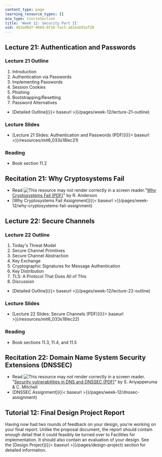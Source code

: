 ```yaml
---
content_type: page
learning_resource_types: []
ocw_type: CourseSection
title: 'Week 12: Security Part II'
uid: 463ad0d7-960d-0f16-fac5-ad1eab91ef20
---
```


Lecture 21: Authentication and Passwords
----------------------------------------

### Lecture 21 Outline

1.  Introduction
2.  Authentication via Passwords
3.  Implementing Passwords
4.  Session Cookies
5.  Phishing
6.  Bootstrapping/Resetting
7.  Password Alternatives

*   [Detailed Outline]({{< baseurl >}}/pages/week-12/lecture-21-outline)

### Lecture Slides

*   [Lecture 21 Slides: Authentication and Passwords (PDF)]({{< baseurl >}}/resources/mit6_033s18lec21)

### Reading

*   Book section 11.2

Recitation 21: Why Cryptosystems Fail
-------------------------------------

*   Read ![This resource may not render correctly in a screen reader.](/images/inacessible.gif)"[Why Cryptosystems Fail (PDF)](https://www.cl.cam.ac.uk/~rja14/Papers/wcf.pdf)" by R. Anderson
*   [Why Cryptosystems Fail Assignment]({{< baseurl >}}/pages/week-12/why-cryptosystems-fail-assignment)

Lecture 22: Secure Channels
---------------------------

### Lecture 22 Outline

1.  Today's Threat Model
2.  Secure Channel Primitives
3.  Secure Channel Abstraction
4.  Key Exchange
5.  Cryptographic Signatures for Message Authentication
6.  Key Distribution
7.  TLS: A Protocol That Does All of This
8.  Discussion

*   [Detailed Outline]({{< baseurl >}}/pages/week-12/lecture-22-outline)

### Lecture Slides

*   [Lecture 22 Slides: Secure Channels (PDF)]({{< baseurl >}}/resources/mit6_033s18lec22)

### Reading

*   Book sections 11.3, 11.4, and 11.5

Recitation 22: Domain Name System Security Extensions (DNSSEC)
--------------------------------------------------------------

*   Read ![This resource may not render correctly in a screen reader.](/images/inacessible.gif)"[Security vulnerabilities in DNS and DNSSEC (PDF)](http://www.chrismitchell.net/svidad.pdf)" by S. Ariyapperuma & C. Mitchell
*   [DNSSEC Assignment]({{< baseurl >}}/pages/week-12/dnssec-assignment)

Tutorial 12: Final Design Project Report
----------------------------------------

Having now had two rounds of feedback on your design, you're working on your final report. Unlike the proposal document, the report should contain enough detail that it could feasibly be turned over to Facilities for implementation. It should also contain an evaluation of your design. See the [Design Project]({{< baseurl >}}/pages/design-project) section for detailed information.